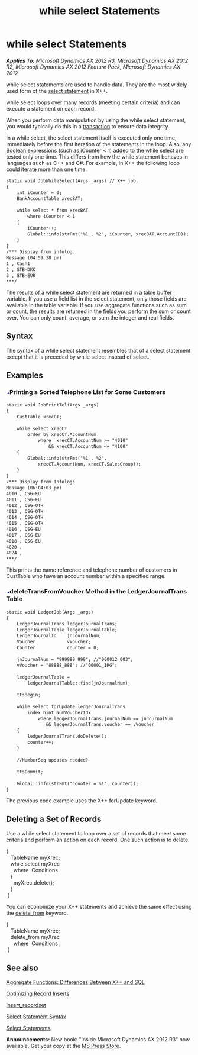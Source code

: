 ﻿---
title: while select Statements
TOCTitle: while select Statements
ms:assetid: 1f749f04-8604-46e6-b444-bf6fa5c2482b
ms:mtpsurl: https://msdn.microsoft.com/en-us/library/Aa558063(v=AX.60)
ms:contentKeyID: 35241513
ms.date: 05/18/2015
mtps_version: v=AX.60
---

# while select Statements 


_**Applies To:** Microsoft Dynamics AX 2012 R3, Microsoft Dynamics AX 2012 R2, Microsoft Dynamics AX 2012 Feature Pack, Microsoft Dynamics AX 2012_

while select statements are used to handle data. They are the most widely used form of the [select statement](select-statements.md) in X++.

while select loops over many records (meeting certain criteria) and can execute a statement on each record.

When you perform data manipulation by using the while select statement, you would typically do this in a [transaction](transaction-integrity.md) to ensure data integrity.

In a while select, the select statement itself is executed only one time, immediately before the first iteration of the statements in the loop. Also, any Boolean expressions (such as iCounter \< 1) added to the while select are tested only one time. This differs from how the while statement behaves in languages such as C++ and C\#. For example, in X++ the following loop could iterate more than one time.

    static void JobWhileSelect(Args _args) // X++ job.
    {
        int iCounter = 0;
        BankAccountTable xrecBAT;
    
        while select * from xrecBAT
            where iCounter < 1
        {
            iCounter++;
            Global::info(strFmt("%1 , %2", iCounter, xrecBAT.AccountID));
        }
    }
    /*** Display from infolog:
    Message (04:59:38 pm)
    1 , Cash1
    2 , STB-DKK
    3 , STB-EUR
    ***/

The results of a while select statement are returned in a table buffer variable. If you use a field list in the select statement, only those fields are available in the table variable. If you use aggregate functions such as sum or count, the results are returned in the fields you perform the sum or count over. You can only count, average, or sum the integer and real fields.

## Syntax

The syntax of a while select statement resembles that of a select statement except that it is preceded by while select instead of select.

## Examples

### ![Aa558063.collapse\_all(en-us,AX.60).gif](images/Gg863931.collapse_all(en-us,AX.60).gif "Aa558063.collapse_all(en-us,AX.60).gif")Printing a Sorted Telephone List for Some Customers

    static void JobPrintTel(Args _args)
    {
        CustTable xrecCT;
    
        while select xrecCT 
            order by xrecCT.AccountNum
                where  xrecCT.AccountNum >= "4010" 
                    && xrecCT.AccountNum <= "4100"
        {
            Global::info(strFmt("%1 , %2", 
                xrecCT.AccountNum, xrecCT.SalesGroup));
        }
    }
    /*** Display from Infolog:
    Message (06:04:03 pm)
    4010 , CSG-EU
    4011 , CSG-EU
    4012 , CSG-OTH
    4013 , CSG-OTH
    4014 , CSG-OTH
    4015 , CSG-OTH
    4016 , CSG-EU
    4017 , CSG-EU
    4018 , CSG-EU
    4020 , 
    4024 , 
    ***/

This prints the name reference and telephone number of customers in CustTable who have an account number within a specified range.

### ![Aa558063.collapse\_all(en-us,AX.60).gif](images/Gg863931.collapse_all(en-us,AX.60).gif "Aa558063.collapse_all(en-us,AX.60).gif")deleteTransFromVoucher Method in the LedgerJournalTrans Table

    static void LedgerJob(Args _args)
    {
        LedgerJournalTrans ledgerJournalTrans;
        LedgerJournalTable ledgerJournalTable;
        LedgerJournalId    jnJournalNum;
        Voucher            vVoucher;
        Counter            counter = 0;
    
        jnJournalNum = "999999_999"; //"000012_003";
        vVoucher = "88888_888"; //"00001_IRG";
        
        ledgerJournalTable = 
            ledgerJournalTable::find(jnJournalNum);
        
        ttsBegin;
     
        while select forUpdate ledgerJournalTrans
            index hint NumVoucherIdx
                where ledgerJournalTrans.journalNum == jnJournalNum 
                   && ledgerJournalTrans.voucher == vVoucher
        {
            ledgerJournalTrans.doDelete();
            counter++;
        }
        
        //NumberSeq updates needed?
        
        ttsCommit;
        
        Global::info(strFmt("counter = %1", counter));
    }

The previous code example uses the X++ forUpdate keyword.

## Deleting a Set of Records

Use a while select statement to loop over a set of records that meet some criteria and perform an action on each record. One such action is to delete.

{   
   TableName myXrec;   
   while select myXrec   
     where  Conditions   
   {   
     myXrec.delete();   
   }   
 }

You can economize your X++ statements and achieve the same effect using the [delete\_from](delete-from.md) keyword.

{   
   TableName myXrec;   
   delete\_from myXrec   
     where  Conditions ;   
 }

## See also

[Aggregate Functions: Differences Between X++ and SQL](aggregate-functions-differences-between-x-and-sql.md)

[Optimizing Record Inserts](optimizing-record-inserts.md)

[insert\_recordset](insert-recordset.md)

[Select Statement Syntax](select-statement-syntax.md)

[Select Statements](select-statements.md)

  
**Announcements:** New book: "Inside Microsoft Dynamics AX 2012 R3" now available. Get your copy at the [MS Press Store](https://www.microsoftpressstore.com/store/inside-microsoft-dynamics-ax-2012-r3-9780735685109).


